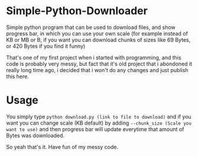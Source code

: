 # Simple-Python-Downloader
Simple python program that can be used to download files, and show progress bar, in which you can use your own scale (for example instead of KB or MB or B, if you want you can download chunks of sizes like 69 Bytes, or 420 Bytes if you find it funny)

That's one of my first project when i started with programming, and this code is probably very messy, but fact that it's old project that i abondoned it really long time ago, i decided that i won't do any changes and just publish this here.

# Usage
You simply type  `python download.py (link to file to download)`
and if you want you can change scale (KB default) by adding `--chunk_size (Scale you want to use)`
and then progress bar will update everytime that amount of Bytes was downloaded.

So yeah that's it. Have fun of my messy code.
